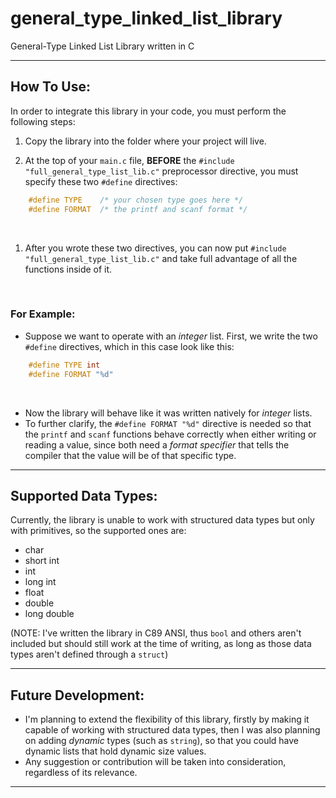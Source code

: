 # general_type_linked_list_library
General-Type Linked List Library written in C 

- - -

## How To Use:

In order to integrate this library in your code, you must perform the following steps:

1.  Copy the library into the folder where your project will live.

2.  At the top of your <code>main.c</code> file, **BEFORE** the <code>#include "full_general_type_list_lib.c"</code> preprocessor directive, you must specify these two <code>#define</code> directives: 

```C
    #define TYPE    /* your chosen type goes here */
    #define FORMAT  /* the printf and scanf format */
```

<br>

1.  After you wrote these two directives, you can now put <code>#include "full_general_type_list_lib.c"</code> and take full advantage of all the functions inside of it.

<br>

### For Example:
- Suppose we want to operate with an _integer_ list. First, we write the two <code>#define</code> directives, which in this case look like this: 

```C
    #define TYPE int
    #define FORMAT "%d"
```

<br>

- Now the library will behave like it was written natively for _integer_ lists.
- To further clarify, the <code>#define FORMAT "%d"</code> directive is needed so that the <code>printf</code> and <code>scanf</code> functions behave correctly when either writing or reading a value, since both need a _format specifier_ that tells the compiler that the value will be of that specific type.

- - -

## Supported Data Types:

Currently, the library is unable to work with structured data types but only with primitives, so the supported ones are:

- char
- short int
- int
- long int
- float
- double
- long double

(NOTE: I've written the library in C89 ANSI, thus <code>bool</code> and others aren't included but should still work at the time of writing, as long as those data types aren't defined through a <code>struct</code>)

- - -

## Future Development:

- I'm planning to extend the flexibility of this library, firstly by making it capable of working with structured data types, then I was also planning on adding _dynamic_ types (such as <code>string</code>), so that you could have dynamic lists that hold dynamic size values.
- Any suggestion or contribution will be taken into consideration, regardless of its relevance.

- - -
